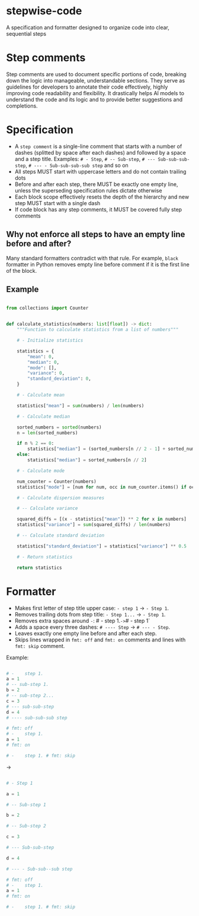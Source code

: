 # stepwise-code

A specification and formatter designed to organize code into clear, sequential steps

# Step comments 

Step comments are used to document specific portions of code, breaking down the logic into manageable, understandable sections. They serve as guidelines for developers to annotate their code effectively, highly improving code readability and flexibility. It drastically helps AI models to understand the code and its logic and to provide better suggestions and completions.

# Specification 

- A `step comment` is a single-line comment that starts with a number of dashes (splitted by space after each dashes) and followed by a space and a step title. Examples: `# - Step`, `# -- Sub-step`, `# --- Sub-sub-sub-step`, `# --- - Sub-sub-sub-sub step` and so on
- All steps MUST start with uppercase letters and do not contain trailing dots
- Before and after each step, there MUST be exactly one empty line, unless the superseding specification rules dictate otherwise
- Each block scope effectively resets the depth of the hierarchy and new step MUST start with a single dash
- If code block has any step comments, it MUST be covered fully step comments

## Why not enforce all steps to have an empty line before and after?

Many standard formatters contradict with that rule. For example, `black` formatter in Python removes empty line before comment if it is the first line of the block.

## Example

```python

from collections import Counter


def calculate_statistics(numbers: list[float]) -> dict:
    """Function to calculate statistics from a list of numbers"""

    # - Initialize statistics

    statistics = {
        "mean": 0,
        "median": 0,
        "mode": [],
        "variance": 0,
        "standard_deviation": 0,
    }

    # - Calculate mean

    statistics["mean"] = sum(numbers) / len(numbers)

    # - Calculate median

    sorted_numbers = sorted(numbers)
    n = len(sorted_numbers)

    if n % 2 == 0:
        statistics["median"] = (sorted_numbers[n // 2 - 1] + sorted_numbers[n // 2]) / 2
    else:
        statistics["median"] = sorted_numbers[n // 2]

    # - Calculate mode

    num_counter = Counter(numbers)
    statistics["mode"] = [num for num, occ in num_counter.items() if occ == max(num_counter.values())]

    # - Calculate dispersion measures

    # -- Calculate variance

    squared_diffs = [(x - statistics["mean"]) ** 2 for x in numbers]
    statistics["variance"] = sum(squared_diffs) / len(numbers)

    # -- Calculate standard deviation

    statistics["standard_deviation"] = statistics["variance"] ** 0.5

    # - Return statistics

    return statistics


```

# Formatter 

- Makes first letter of step title upper case: `- step 1` -> `- Step 1`.
- Removes trailing dots from step title: `- Step 1...` -> `- Step 1`.
- Removes extra spaces around `-`: # -    step 1.` -> `# - step 1`
- Adds a space every three dashes: `# ---- Step` -> `# --- - Step`.
- Leaves exactly one empty line before and after each step.
- Skips lines wrapped in `fmt: off` and `fmt: on` comments and lines with `fmt: skip` comment.

Example: 
```python

# -    step 1.
a = 1
# -- sub-step 1.
b = 2
# -- sub-step 2...
c = 3
# --- sub-sub-step
d = 4
# ---- sub-sub-sub step

# fmt: off
# -    step 1.
a = 1
# fmt: on

# -    step 1. # fmt: skip

```

-> 

```python

# - Step 1

a = 1

# -- Sub-step 1

b = 2

# -- Sub-step 2

c = 3

# --- Sub-sub-step

d = 4

# --- - Sub-sub--sub step

# fmt: off
# -    step 1.
a = 1
# fmt: on

# -    step 1. # fmt: skip 

```
